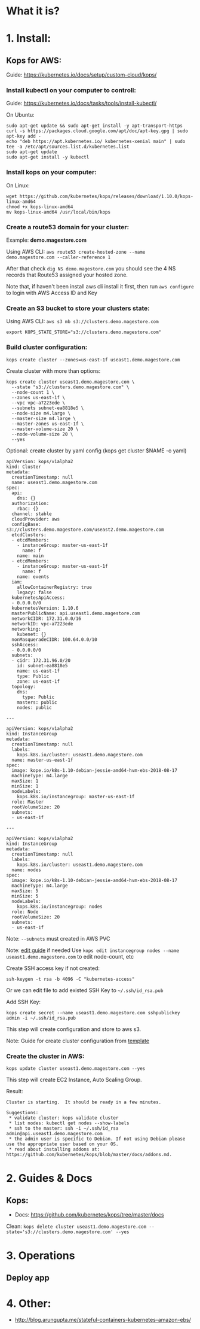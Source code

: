# What it is?


# 1. Install:


## Kops for AWS:
Guide: https://kubernetes.io/docs/setup/custom-cloud/kops/

### Install kubectl on your computer to controll:
Guide: https://kubernetes.io/docs/tasks/tools/install-kubectl/

On Ubuntu:
```
sudo apt-get update && sudo apt-get install -y apt-transport-https
curl -s https://packages.cloud.google.com/apt/doc/apt-key.gpg | sudo apt-key add -
echo "deb https://apt.kubernetes.io/ kubernetes-xenial main" | sudo tee -a /etc/apt/sources.list.d/kubernetes.list
sudo apt-get update
sudo apt-get install -y kubectl
```

### Install kops on your computer:

On Linux:
```
wget https://github.com/kubernetes/kops/releases/download/1.10.0/kops-linux-amd64
chmod +x kops-linux-amd64
mv kops-linux-amd64 /usr/local/bin/kops
```

### Create a route53 domain for your cluster:

Example: **demo.magestore.com**

Using AWS CLI: ```aws route53 create-hosted-zone --name demo.magestore.com --caller-reference 1```

After that check ```dig NS demo.magestore.com``` you should see the 4 NS records that Route53 assigned your hosted zone.

Note that, if haven't been install aws cli install it first, then run ```aws configure``` to login with AWS Access ID and Key

### Create an S3 bucket to store your clusters state:

Using AWS CLI: ```aws s3 mb s3://clusters.demo.magestore.com```

```
export KOPS_STATE_STORE="s3://clusters.demo.magestore.com"
```

### Build cluster configuration:

```kops create cluster --zones=us-east-1f useast1.demo.magestore.com```

Create cluster with more than options:

```
kops create cluster useast1.demo.magestore.com \
  --state "s3://clusters.demo.magestore.com" \
  --node-count 1 \
  --zones us-east-1f \
  --vpc vpc-a7223ede \
  --subnets subnet-ea8818e5 \
  --node-size m4.large \
  --master-size m4.large \
  --master-zones us-east-1f \
  --master-volume-size 20 \
  --node-volume-size 20 \
  --yes
```

Optional: create cluster by yaml config (kops get cluster $NAME -o yaml)

```
apiVersion: kops/v1alpha2
kind: Cluster
metadata:
  creationTimestamp: null
  name: useast1.demo.magestore.com
spec:
  api:
    dns: {}
  authorization:
    rbac: {}
  channel: stable
  cloudProvider: aws
  configBase: s3://clusters.demo.magestore.com/useast2.demo.magestore.com
  etcdClusters:
  - etcdMembers:
    - instanceGroup: master-us-east-1f
      name: f
    name: main
  - etcdMembers:
    - instanceGroup: master-us-east-1f
      name: f
    name: events
  iam:
    allowContainerRegistry: true
    legacy: false
  kubernetesApiAccess:
  - 0.0.0.0/0
  kubernetesVersion: 1.10.6
  masterPublicName: api.useast1.demo.magestore.com
  networkCIDR: 172.31.0.0/16
  networkID: vpc-a7223ede
  networking:
    kubenet: {}
  nonMasqueradeCIDR: 100.64.0.0/10
  sshAccess:
  - 0.0.0.0/0
  subnets:
  - cidr: 172.31.96.0/20
    id: subnet-ea8818e5
    name: us-east-1f
    type: Public
    zone: us-east-1f
  topology:
    dns:
      type: Public
    masters: public
    nodes: public

---

apiVersion: kops/v1alpha2
kind: InstanceGroup
metadata:
  creationTimestamp: null
  labels:
    kops.k8s.io/cluster: useast1.demo.magestore.com
  name: master-us-east-1f
spec:
  image: kope.io/k8s-1.10-debian-jessie-amd64-hvm-ebs-2018-08-17
  machineType: m4.large
  maxSize: 1
  minSize: 1
  nodeLabels:
    kops.k8s.io/instancegroup: master-us-east-1f
  role: Master
  rootVolumeSize: 20
  subnets:
  - us-east-1f

---

apiVersion: kops/v1alpha2
kind: InstanceGroup
metadata:
  creationTimestamp: null
  labels:
    kops.k8s.io/cluster: useast1.demo.magestore.com
  name: nodes
spec:
  image: kope.io/k8s-1.10-debian-jessie-amd64-hvm-ebs-2018-08-17
  machineType: m4.large
  maxSize: 5
  minSize: 5
  nodeLabels:
    kops.k8s.io/instancegroup: nodes
  role: Node
  rootVolumeSize: 20
  subnets:
  - us-east-1f
```

Note: ```--subnets``` must created in AWS PVC

Note: [edit guide](https://github.com/kubernetes/kops/blob/master/docs/cli/kops_edit_cluster.md) if needed
Use ```kops edit instancegroup nodes --name useast1.demo.magestore.com``` to edit node-count, etc

Create SSH access key if not created:

```
ssh-keygen -t rsa -b 4096 -C "kubernetes-access"
```

Or we can edit file to add existed SSH Key to ```~/.ssh/id_rsa.pub```

Add SSH Key:

```
kops create secret --name useast1.demo.magestore.com sshpublickey admin -i ~/.ssh/id_rsa.pub
```

This step will create configuration and store to aws s3.

Note: Guide for create cluster configuration from [template](https://github.com/kubernetes/kops/blob/master/docs/cluster_template.md)

### Create the cluster in AWS:

```kops update cluster useast1.demo.magestore.com --yes```

This step will create EC2 Instance, Auto Scaling Group.

Result:

```
Cluster is starting.  It should be ready in a few minutes.

Suggestions:
 * validate cluster: kops validate cluster
 * list nodes: kubectl get nodes --show-labels
 * ssh to the master: ssh -i ~/.ssh/id_rsa admin@api.useast1.demo.magestore.com
 * the admin user is specific to Debian. If not using Debian please use the appropriate user based on your OS.
 * read about installing addons at: https://github.com/kubernetes/kops/blob/master/docs/addons.md.
```

# 2. Guides & Docs

## Kops:

* Docs: https://github.com/kubernetes/kops/tree/master/docs

Clean: ```kops delete cluster useast1.demo.magestore.com --state='s3://clusters.demo.magestore.com' --yes```

# 3. Operations

## Deploy app


# 4. Other:

- http://blog.arungupta.me/stateful-containers-kubernetes-amazon-ebs/
